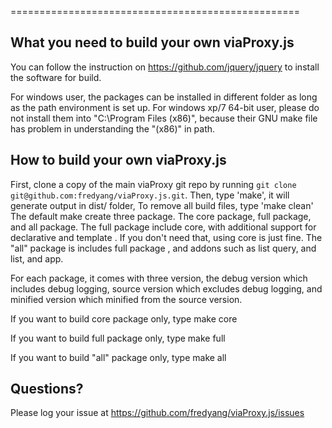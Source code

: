 ==================================================

What you need to build your own viaProxy.js
--------------------------------------

You can follow the instruction on https://github.com/jquery/jquery to install the software for build.

For windows user, the packages can be installed in different folder
as long as the path environment is set up.
For windows xp/7 64-bit user, please do not install them into "C:\Program Files (x86)", because
their GNU make file has problem in understanding the "(x86)" in path.


How to build your own viaProxy.js
----------------------------

First, clone a copy of the main viaProxy git repo by running `git clone git@github.com:fredyang/viaProxy.js.git`.
Then, type 'make', it will generate output in dist/ folder,
To remove all build files, type 'make clean'
The default make create three package. The core package, full package, and all package.
The full package include core, with additional support for declarative and template .
If you don't need that, using core is just fine. The "all" package is includes full package
, and addons such as list query, and list, and app.

 For each package, it comes with three version, the debug version which includes debug logging,
 source version which excludes debug logging, and minified version which minified from the source
 version.

 If you want to build core package only, type
 make core

 If you want to build full package only, type
 make full

 If you want to build "all" package only, type
 make all


Questions?
----------
Please log your issue at https://github.com/fredyang/viaProxy.js/issues